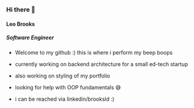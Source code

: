 ### Hi there 👋

#### Leo Brooks 
##### Software Engineer

- Welcome to my github :)
this is where i perform my beep boops

- currently working on backend architecture for a small ed-tech startup
- also working on styling of my portfolio 
- looking for help with OOP fundamentals 😅
- i can be reached via linkedin/brooksld :)

<!--
**ldb297/ldb297** is a ✨ _special_ ✨ repository because its `README.md` (this file) appears on your GitHub profile.

Here are some ideas to get you started:

- 🔭 I’m currently working on ...
- 🌱 I’m currently learning ...
- 👯 I’m looking to collaborate on ...
- 🤔 I’m looking for help with ...
- 💬 Ask me about ...
- 📫 How to reach me: ...
- 😄 Pronouns: ...
- ⚡ Fun fact: ...
-->
